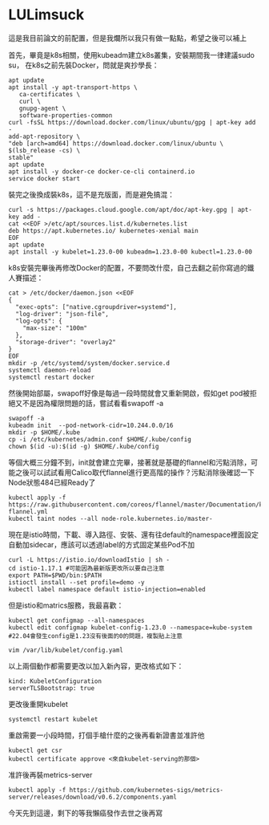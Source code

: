 # LULimsuck
這是我目前論文的前配置，但是我爛所以我只有做一點點，希望之後可以補上

首先，畢竟是k8s相關，使用kubeadm建立k8s叢集，安裝期間我一律建議sudo su，
在k8s之前先裝Docker，問就是爽抄學長：
```
apt update 
apt install -y apt-transport-https \
   ca-certificates \
   curl \
   gnupg-agent \
   software-properties-common   
curl -fsSL https://download.docker.com/linux/ubuntu/gpg | apt-key add -
add-apt-repository \
"deb [arch=amd64] https://download.docker.com/linux/ubuntu \
$(lsb_release -cs) \
stable"
apt update
apt install -y docker-ce docker-ce-cli containerd.io
service docker start
```

裝完之後換成裝k8s，這不是充版面，而是避免搞混：
```
curl -s https://packages.cloud.google.com/apt/doc/apt-key.gpg | apt-key add -
cat <<EOF >/etc/apt/sources.list.d/kubernetes.list
deb https://apt.kubernetes.io/ kubernetes-xenial main
EOF
apt update
apt install -y kubelet=1.23.0-00 kubeadm=1.23.0-00 kubectl=1.23.0-00
```

k8s安裝完畢後再修改Docker的配置，不要問改什麼，自己去翻之前你寫過的鐵人賽描述：
```
cat > /etc/docker/daemon.json <<EOF
{
  "exec-opts": ["native.cgroupdriver=systemd"],
  "log-driver": "json-file",
  "log-opts": {
    "max-size": "100m"
  },
  "storage-driver": "overlay2"
}
EOF
mkdir -p /etc/systemd/system/docker.service.d
systemctl daemon-reload
systemctl restart docker
```

然後開始部屬，swapoff好像是每過一段時間就會又重新開啟，假如get pod被拒絕又不是因為權限問題的話，嘗試看看swapoff -a
```
swapoff -a
kubeadm init  --pod-network-cidr=10.244.0.0/16
mkdir -p $HOME/.kube
cp -i /etc/kubernetes/admin.conf $HOME/.kube/config
chown $(id -u):$(id -g) $HOME/.kube/config
```

等個大概三分鐘不到，init就會建立完畢，接著就是基礎的flannel和污點消除，可能之後可以試試看用Calico取代flannel進行更高階的操作？污點消除後確認一下Node狀態484已經Ready了
```
kubectl apply -f https://raw.githubusercontent.com/coreos/flannel/master/Documentation/kube-flannel.yml
kubectl taint nodes --all node-role.kubernetes.io/master-
```

現在是istio時間，下載、導入路徑、安裝、還有往default的namespace裡面設定自動加sidecar，應該可以透過label的方式固定某些Pod不加
```
curl -L https://istio.io/downloadIstio | sh -
cd istio-1.17.1 #可能因為最新版更改所以要自己注意
export PATH=$PWD/bin:$PATH
istioctl install --set profile=demo -y
kubectl label namespace default istio-injection=enabled
```

但是istio和matrics服務，我最喜歡：
```
kubectl get configmap --all-namespaces
kubectl edit configmap kubelet-config-1.23.0 --namespace=kube-system #22.04會發生config是1.23沒有後面的0的問題，複製貼上注意
```
```
vim /var/lib/kubelet/config.yaml
```
以上兩個動作都需要更改以加入新內容，更改格式如下：
```
kind: KubeletConfiguration
serverTLSBootstrap: true
```
更改後重開kubelet
```
systemctl restart kubelet
```
重啟需要一小段時間，打個手槍什麼的之後再看新證書並准許他
```
kubectl get csr
kubectl certificate approve <來自kubelet-serving的那個>
```
准許後再裝metrics-server
```
kubectl apply -f https://github.com/kubernetes-sigs/metrics-server/releases/download/v0.6.2/components.yaml
```
今天先到這邊，剩下的等我懶癌發作去世之後再寫
